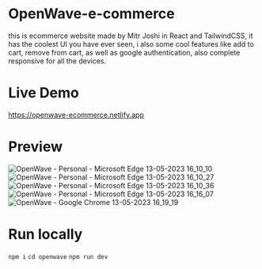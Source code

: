 # OpenWave-e-commerce
this is ecommerce website made by Mitr Joshi in React and TailwindCSS, it has the coolest UI you have ever seen, i also some cool features like add to cart, remove from cart, as well as google authentication, also complete responsive for all the devices.

# Live Demo
https://openwave-ecommerce.netlify.app

# Preview
![OpenWave - Personal - Microsoft​ Edge 13-05-2023 16_10_10](https://github.com/Mitrjoshi/OpenWave-e-commerce/assets/114912151/e3dc4e90-3d8f-4796-8b14-d564e0e352f3)
![OpenWave - Personal - Microsoft​ Edge 13-05-2023 16_10_27](https://github.com/Mitrjoshi/OpenWave-e-commerce/assets/114912151/4e612d08-e153-4e3b-8030-e0c0073435e5)
![OpenWave - Personal - Microsoft​ Edge 13-05-2023 16_10_36](https://github.com/Mitrjoshi/OpenWave-e-commerce/assets/114912151/e7e667a4-c8ad-45ce-b472-138de9e03873)
![OpenWave - Personal - Microsoft​ Edge 13-05-2023 16_16_07](https://github.com/Mitrjoshi/OpenWave-e-commerce/assets/114912151/4091e4cb-6c64-4b4d-bb5e-09da09ca6c46)
![OpenWave - Google Chrome 13-05-2023 16_19_19](https://github.com/Mitrjoshi/OpenWave-e-commerce/assets/114912151/f295bdaf-0a20-42ad-87f3-322d64f0a4cb)

# Run locally

```npm i```
```cd openwave```
```npm run dev```


